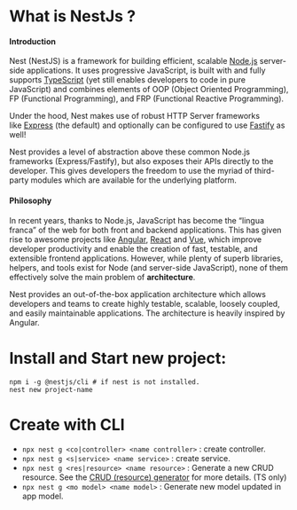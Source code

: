 # What is NestJs ?
#### Introduction

Nest (NestJS) is a framework for building efficient, scalable [Node.js](https://nodejs.org/) server-side applications. It uses progressive JavaScript, is built with and fully supports [TypeScript](http://www.typescriptlang.org/) (yet still enables developers to code in pure JavaScript) and combines elements of OOP (Object Oriented Programming), FP (Functional Programming), and FRP (Functional Reactive Programming).

Under the hood, Nest makes use of robust HTTP Server frameworks like [Express](https://expressjs.com/) (the default) and optionally can be configured to use [Fastify](https://github.com/fastify/fastify) as well!

Nest provides a level of abstraction above these common Node.js frameworks (Express/Fastify), but also exposes their APIs directly to the developer. This gives developers the freedom to use the myriad of third-party modules which are available for the underlying platform.

#### Philosophy

In recent years, thanks to Node.js, JavaScript has become the “lingua franca” of the web for both front and backend applications. This has given rise to awesome projects like [Angular](https://angular.dev/), [React](https://github.com/facebook/react) and [Vue](https://github.com/vuejs/vue), which improve developer productivity and enable the creation of fast, testable, and extensible frontend applications. However, while plenty of superb libraries, helpers, and tools exist for Node (and server-side JavaScript), none of them effectively solve the main problem of **architecture**.

Nest provides an out-of-the-box application architecture which allows developers and teams to create highly testable, scalable, loosely coupled, and easily maintainable applications. The architecture is heavily inspired by Angular.
# Install and Start new project:
``` shell
npm i -g @nestjs/cli # if nest is not installed.
nest new project-name
```

# Create with CLI
- `npx nest g <co|controller> <name controller>` : create controller.
- `npx nest g <s|service> <name service>` : create service.
- `npx nest g <res|resource> <name resource>` : Generate a new CRUD resource. See the [CRUD (resource) generator](https://docs.nestjs.com/recipes/crud-generator) for more details. (TS only)
- `npx nest g <mo model> <name model>` : Generate new model updated in app model. 
